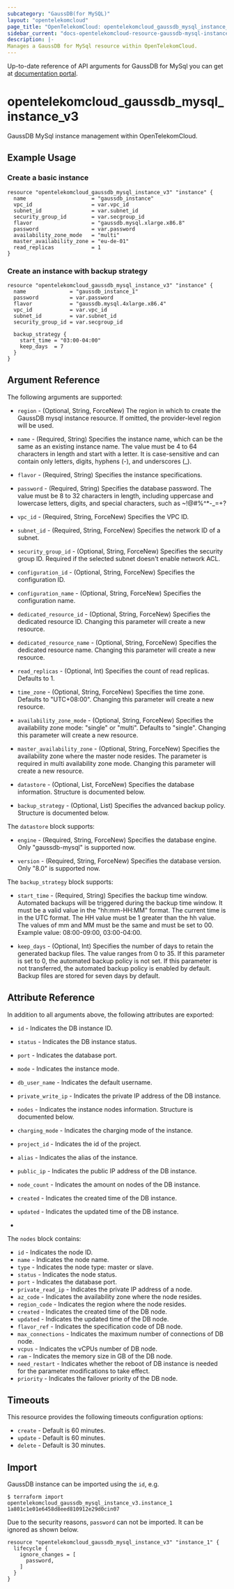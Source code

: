 ```yaml
---
subcategory: "GaussDB(for MySQL)"
layout: "opentelekomcloud"
page_title: "OpenTelekomCloud: opentelekomcloud_gaussdb_mysql_instance_v3"
sidebar_current: "docs-opentelekomcloud-resource-gaussdb-mysql-instance-v3"
description: |-
Manages a GaussDB for MySql resource within OpenTelekomCloud.
---
```


Up-to-date reference of API arguments for GaussDB for MySql you can get at
[documentation portal](https://docs.otc.t-systems.com/gaussdb-mysql/api-ref/apis_recommended/managing_db_instances/index.html#gaussdb-04-0003).

# opentelekomcloud_gaussdb_mysql_instance_v3

GaussDB MySql instance management within OpenTelekomCloud.

## Example Usage

### Create a basic instance

```hcl
resource "opentelekomcloud_gaussdb_mysql_instance_v3" "instance" {
  name                     = "gaussdb_instance"
  vpc_id                   = var.vpc_id
  subnet_id                = var.subnet_id
  security_group_id        = var.secgroup_id
  flavor                   = "gaussdb.mysql.xlarge.x86.8"
  password                 = var.password
  availability_zone_mode   = "multi"
  master_availability_zone = "eu-de-01"
  read_replicas            = 1
}
```

### Create an instance with backup strategy

```hcl
resource "opentelekomcloud_gaussdb_mysql_instance_v3" "instance" {
  name              = "gaussdb_instance_1"
  password          = var.password
  flavor            = "gaussdb.mysql.4xlarge.x86.4"
  vpc_id            = var.vpc_id
  subnet_id         = var.subnet_id
  security_group_id = var.secgroup_id

  backup_strategy {
    start_time = "03:00-04:00"
    keep_days  = 7
  }
}
```

## Argument Reference

The following arguments are supported:

* `region` - (Optional, String, ForceNew) The region in which to create the GaussDB mysql instance resource. If omitted,
  the provider-level region will be used.

* `name` - (Required, String) Specifies the instance name, which can be the same as an existing instance name. The value
  must be 4 to 64 characters in length and start with a letter. It is case-sensitive and can contain only letters,
  digits, hyphens (-), and underscores (_).

* `flavor` - (Required, String) Specifies the instance specifications.

* `password` - (Required, String) Specifies the database password. The value must be 8 to 32 characters in length,
  including uppercase and lowercase letters, digits, and special characters, such as ~!@#%^*-_=+?

* `vpc_id` - (Required, String, ForceNew) Specifies the VPC ID.

* `subnet_id` - (Required, String, ForceNew) Specifies the network ID of a subnet.

* `security_group_id` - (Optional, String, ForceNew) Specifies the security group ID. Required if the selected subnet
  doesn't enable network ACL.

* `configuration_id` - (Optional, String, ForceNew) Specifies the configuration ID.

* `configuration_name` - (Optional, String, ForceNew) Specifies the configuration name.

* `dedicated_resource_id` - (Optional, String, ForceNew) Specifies the dedicated resource ID. Changing this parameter
  will create a new resource.

* `dedicated_resource_name` - (Optional, String, ForceNew) Specifies the dedicated resource name. Changing this parameter
  will create a new resource.

* `read_replicas` - (Optional, Int) Specifies the count of read replicas. Defaults to 1.

* `time_zone` - (Optional, String, ForceNew) Specifies the time zone. Defaults to "UTC+08:00". Changing this parameter
  will create a new resource.

* `availability_zone_mode` - (Optional, String, ForceNew) Specifies the availability zone mode: "single" or "multi".
  Defaults to "single". Changing this parameter will create a new resource.

* `master_availability_zone` - (Optional, String, ForceNew) Specifies the availability zone where the master node
  resides. The parameter is required in multi availability zone mode. Changing this parameter will create a new
  resource.

* `datastore` - (Optional, List, ForceNew) Specifies the database information. Structure is documented below.

* `backup_strategy` - (Optional, List) Specifies the advanced backup policy. Structure is documented below.

The `datastore` block supports:

* `engine` - (Required, String, ForceNew) Specifies the database engine. Only "gaussdb-mysql" is supported now.

* `version` - (Required, String, ForceNew) Specifies the database version. Only "8.0" is supported now.

The `backup_strategy` block supports:

* `start_time` - (Required, String) Specifies the backup time window. Automated backups will be triggered during the
  backup time window. It must be a valid value in the "hh:mm-HH:MM" format. The current time is in the UTC format. The
  HH value must be 1 greater than the hh value. The values of mm and MM must be the same and must be set to 00. Example
  value: 08:00-09:00, 03:00-04:00.

* `keep_days` - (Optional, Int) Specifies the number of days to retain the generated backup files. The value ranges from
  0 to 35. If this parameter is set to 0, the automated backup policy is not set. If this parameter is not transferred,
  the automated backup policy is enabled by default. Backup files are stored for seven days by default.

## Attribute Reference

In addition to all arguments above, the following attributes are exported:

* `id` - Indicates the DB instance ID.
* `status` - Indicates the DB instance status.
* `port` - Indicates the database port.
* `mode` - Indicates the instance mode.
* `db_user_name` - Indicates the default username.
* `private_write_ip` - Indicates the private IP address of the DB instance.
* `nodes` - Indicates the instance nodes information. Structure is documented below.
* `charging_mode` - Indicates the charging mode of the instance.
* `project_id` - Indicates the id of the project.
* `alias` - Indicates the alias of the instance.
* `public_ip` - Indicates the public IP address of the DB instance.
* `node_count` - Indicates the amount on nodes of the DB instance.
* `created` - Indicates the created time of the DB instance.
* `updated` - Indicates the updated time of the DB instance.

*
The `nodes` block contains:

* `id` - Indicates the node ID.
* `name` - Indicates the node name.
* `type` - Indicates the node type: master or slave.
* `status` - Indicates the node status.
* `port` - Indicates the database port.
* `private_read_ip` - Indicates the private IP address of a node.
* `az_code` - Indicates the availability zone where the node resides.
* `region_code` - Indicates the region where the node resides.
* `created` - Indicates the created time of the DB node.
* `updated` - Indicates the updated time of the DB node.
* `flavor_ref` - Indicates the specification code of DB node.
* `max_connections` - Indicates the maximum number of connections of DB node.
* `vcpus` - Indicates the vCPUs number of DB node.
* `ram` - Indicates the memory size in GB of the DB node.
* `need_restart` - Indicates whether the reboot of DB instance is needed for the parameter modifications to take effect.
* `priority` - Indicates the failover priority of the DB node.

## Timeouts

This resource provides the following timeouts configuration options:

* `create` - Default is 60 minutes.
* `update` - Default is 60 minutes.
* `delete` - Default is 30 minutes.

## Import

GaussDB instance can be imported using the `id`, e.g.

```
$ terraform import opentelekomcloud_gaussdb_mysql_instance_v3.instance_1 1a801c1e01e6458d8eed810912e29d0cin07
```

Due to the security reasons, `password` can not be imported. It can be ignored as shown below.

```hcl
resource "opentelekomcloud_gaussdb_mysql_instance_v3" "instance_1" {
  lifecycle {
    ignore_changes = [
      password,
    ]
  }
}
```

